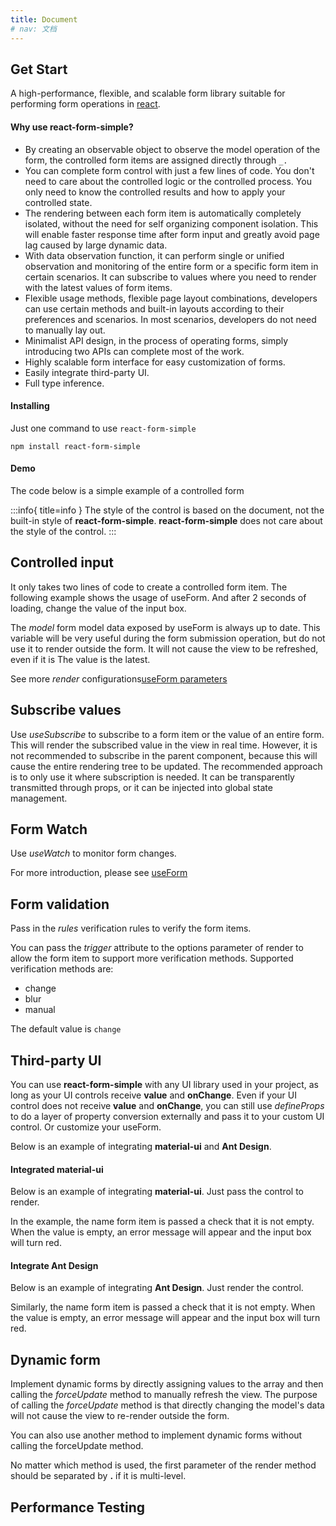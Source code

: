 ```yaml
---
title: Document
# nav: 文档
---
```


## <Mdh>Get Start</Mdh>

A high-performance, flexible, and scalable form library suitable for performing form operations in [react](https://react.dev/).

#### Why use react-form-simple?

- By creating an observable object to observe the model operation of the form, the controlled form items are assigned directly through `_.`
- You can complete form control with just a few lines of code. You don't need to care about the controlled logic or the controlled process. You only need to know the controlled results and how to apply your controlled state.
- The rendering between each form item is automatically completely isolated, without the need for self organizing component isolation. This will enable faster response time after form input and greatly avoid page lag caused by large dynamic data.
- With data observation function, it can perform single or unified observation and monitoring of the entire form or a specific form item in certain scenarios. It can subscribe to values where you need to render with the latest values of form items.
- Flexible usage methods, flexible page layout combinations, developers can use certain methods and built-in layouts according to their preferences and scenarios. In most scenarios, developers do not need to manually lay out.
- Minimalist API design, in the process of operating forms, simply introducing two APIs can complete most of the work.
- Highly scalable form interface for easy customization of forms.
- Easily integrate third-party UI.
- Full type inference.

#### Installing

Just one command to use `react-form-simple`

```
npm install react-form-simple
```

#### Demo

The code below is a simple example of a controlled form

<code src="../demos/_example.tsx"></code>
:::info{ title=info }
The style of the control is based on the document, not the built-in style of **react-form-simple**. **react-form-simple** does not care about the style of the control.
:::

## <Mdh>Controlled input</Mdh>

It only takes two lines of code to create a controlled form item. The following example shows the usage of useForm. And after 2 seconds of loading, change the value of the input box.

The _model_ form model data exposed by useForm is always up to date. This variable will be very useful during the form submission operation, but do not use it to render outside the form. It will not cause the view to be refreshed, even if it is The value is the latest.

See more _render_ configurations<a href="/intro/api#useform">useForm parameters</a>
<code src="../demos/_controller.tsx"></code>

## <Mdh>Subscribe values</Mdh>

Use _useSubscribe_ to subscribe to a form item or the value of an entire form. This will render the subscribed value in the view in real time. However, it is not recommended to subscribe in the parent component, because this will cause the entire rendering tree to be updated. The recommended approach is to only use it where subscription is needed. It can be transparently transmitted through props, or it can be injected into global state management.

<code src="../demos/_controller_sub.tsx"></code>

## <Mdh>Form Watch</Mdh>

Use _useWatch_ to monitor form changes.

For more introduction, please see <a href="/intro/api#useform">useForm</a>
<code src="../demos/_watch.tsx"></code>

## <Mdh>Form validation</Mdh>

Pass in the _rules_ verification rules to verify the form items.

You can pass the _trigger_ attribute to the options parameter of render to allow the form item to support more verification methods.
Supported verification methods are:

- change
- blur
- manual

The default value is `change`

<code src="../demos/_vaild.tsx"></code>

## <Mdh>Third-party UI</Mdh>

You can use **react-form-simple** with any UI library used in your project, as long as your UI controls receive **value** and **onChange**. Even if your UI control does not receive **value** and **onChange**, you can still use _defineProps_ to do a layer of property conversion externally and pass it to your custom UI control. Or customize your useForm.

Below is an example of integrating **material-ui** and **Ant Design**.

#### Integrated material-ui

Below is an example of integrating **material-ui**. Just pass the control to render.

In the example, the name form item is passed a check that it is not empty. When the value is empty, an error message will appear and the input box will turn red.

<code src="../demos/_ui.tsx"></code>

#### <div style="margin-top: 15px">Integrate Ant Design</div>

Below is an example of integrating **Ant Design**. Just render the control.

Similarly, the name form item is passed a check that it is not empty. When the value is empty, an error message will appear and the input box will turn red.

<code src="../demos/_ui_antd.tsx"></code>

## <Mdh>Dynamic form</Mdh>

Implement dynamic forms by directly assigning values to the array and then calling the _forceUpdate_ method to manually refresh the view. The purpose of calling the _forceUpdate_ method is that directly changing the model's data will not cause the view to re-render outside the form.
<code src="../demos/_dymic.tsx"></code>

You can also use another method to implement dynamic forms without calling the forceUpdate method.
<code src="../demos/_dymic_01.tsx"></code>

No matter which method is used, the first parameter of the render method should be separated by **.** if it is multi-level.

## <Mdh>Performance Testing</Mdh>

<code src="../demos/_performance_test.tsx"></code>
